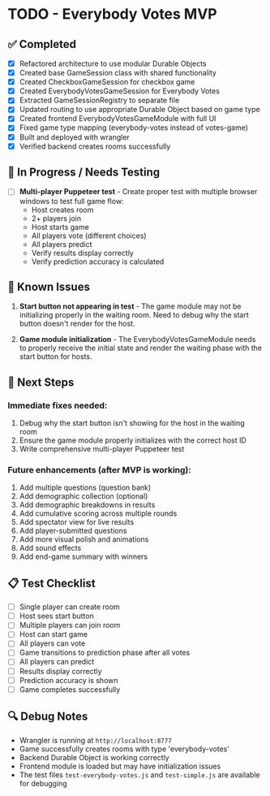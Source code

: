 # TODO - Everybody Votes MVP

## ✅ Completed
- [x] Refactored architecture to use modular Durable Objects
- [x] Created base GameSession class with shared functionality
- [x] Created CheckboxGameSession for checkbox game
- [x] Created EverybodyVotesGameSession for Everybody Votes
- [x] Extracted GameSessionRegistry to separate file
- [x] Updated routing to use appropriate Durable Object based on game type
- [x] Created frontend EverybodyVotesGameModule with full UI
- [x] Fixed game type mapping (everybody-votes instead of votes-game)
- [x] Built and deployed with wrangler
- [x] Verified backend creates rooms successfully

## 🔧 In Progress / Needs Testing
- [ ] **Multi-player Puppeteer test** - Create proper test with multiple browser windows to test full game flow:
  - Host creates room
  - 2+ players join
  - Host starts game
  - All players vote (different choices)
  - All players predict
  - Verify results display correctly
  - Verify prediction accuracy is calculated

## 🐛 Known Issues
1. **Start button not appearing in test** - The game module may not be initializing properly in the waiting room. Need to debug why the start button doesn't render for the host.

2. **Game module initialization** - The EverybodyVotesGameModule needs to properly receive the initial state and render the waiting phase with the start button for hosts.

## 📝 Next Steps

### Immediate fixes needed:
1. Debug why the start button isn't showing for the host in the waiting room
2. Ensure the game module properly initializes with the correct host ID
3. Write comprehensive multi-player Puppeteer test

### Future enhancements (after MVP is working):
1. Add multiple questions (question bank)
2. Add demographic collection (optional)
3. Add demographic breakdowns in results
4. Add cumulative scoring across multiple rounds
5. Add spectator view for live results
6. Add player-submitted questions
7. Add more visual polish and animations
8. Add sound effects
9. Add end-game summary with winners

## 📋 Test Checklist
- [ ] Single player can create room
- [ ] Host sees start button
- [ ] Multiple players can join room
- [ ] Host can start game
- [ ] All players can vote
- [ ] Game transitions to prediction phase after all votes
- [ ] All players can predict
- [ ] Results display correctly
- [ ] Prediction accuracy is shown
- [ ] Game completes successfully

## 🔍 Debug Notes
- Wrangler is running at `http://localhost:8777`
- Game successfully creates rooms with type 'everybody-votes'
- Backend Durable Object is working correctly
- Frontend module is loaded but may have initialization issues
- The test files `test-everybody-votes.js` and `test-simple.js` are available for debugging